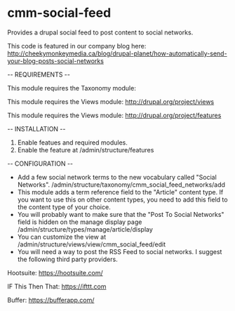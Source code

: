 # cmm-social-feed
Provides a drupal social feed to post content to social networks.

This code is featured in our company blog here: http://cheekymonkeymedia.ca/blog/drupal-planet/how-automatically-send-your-blog-posts-social-networks

-- REQUIREMENTS --

This module requires the Taxonomy module:

This module requires the Views module:
  http://drupal.org/project/views 

This module requires the Views module:
  http://drupal.org/project/features 

-- INSTALLATION --

1) Enable featues and required modules.
2) Enable the feature at /admin/structure/features

-- CONFIGURATION --

- Add a few social network terms to the new vocabulary called "Social Networks". /admin/structure/taxonomy/cmm_social_feed_networks/add
- This module adds a term reference field to the "Article" content type. If you want to use this on other content types, you need to add this field to the content type of your choice.
- You will probably want to make sure that the "Post To Social Networks" field is hidden on the manage display page /admin/structure/types/manage/article/display
- You can customize the view at /admin/structure/views/view/cmm_social_feed/edit
- You will need a way to post the RSS Feed to social networks. I suggest the following third party providers.

Hootsuite: 
  https://hootsuite.com/

IF This Then That: 
  https://ifttt.com

Buffer: 
  https://bufferapp.com/
